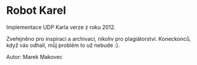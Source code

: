 Robot Karel
===========

Implementace UDP Karla verze z roku 2012.

Zveřejněno pro inspiraci a archivaci, nikoliv pro plagiátorství. 
Koneckonců, když vás odhalí, můj problém to už nebude :}.


Autor: Marek Makovec
